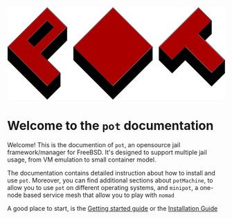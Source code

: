 ![pot logo](pot-red.svg)
# Welcome to the `pot` documentation

Welcome! This is the documention of `pot`, an opensource jail framework/manager for FreeBSD.
It's designed to support multiple jail usage, from VM emulation to small container model.

The documentation contains detailed instruction about how to install and use `pot`.
Moreover, you can find additional sections about `potMachine`, to allow you to use `pot` on different operating systems, and `minipot`, a one-node based service mesh that allow you to play with `nomad`

A good place to start, is the [Getting started guide](Getting.md) or the [Installation Guide](Installation.md)
